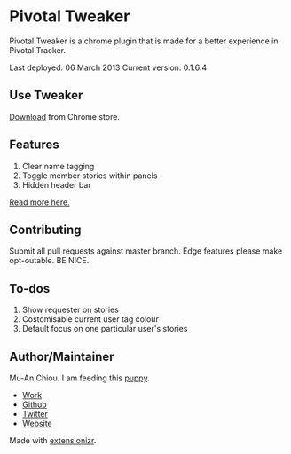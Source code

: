 Pivotal Tweaker
===============

Pivotal Tweaker is a chrome plugin that is made for a better experience in Pivotal Tracker. 

Last deployed: 06 March 2013
Current version: 0.1.6.4

## Use Tweaker

[Download](https://chrome.google.com/webstore/detail/pivotal-tweaker/aodalckpkgijlndlnlhblojedfboaglg) from Chrome store.

## Features

1. Clear name tagging
2. Toggle member stories within panels
3. Hidden header bar

[Read more here.](http://muan.co/2013/02/13/pivotal-tweaker/)


## Contributing

Submit all pull requests against master branch. Edge features please make opt-outable. BE NICE.

## To-dos

1. Show requester on stories
2. Costomisable current user tag colour
3. Default focus on one particular user's stories

## Author/Maintainer

Mu-An Chiou. I am feeding this [puppy](http://youtu.be/UIDb6VBO9os?t=20m19s).
- [Work](http://copyin.com)
- [Github](https://github.com/muan)
- [Twitter](http://twitter.com/muanchiou)
- [Website](http://muan.co)

Made with [extensionizr](http://extensionizr.com/).